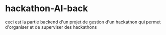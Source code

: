 # hackathon-AI-back
ceci est la partie backend d'un projet de gestion d'un hackathon qui permet d'organiser et de superviser des hackathons 
